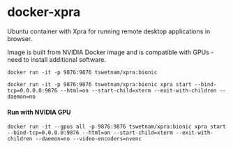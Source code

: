 # docker-xpra
Ubuntu container with Xpra for running remote desktop applications in browser.

Image is built from NVIDIA Docker image and is compatible with GPUs - need to install additional software.

```
docker run -it -p 9876:9876 tswetnam/xpra:bionic 
```

```
docker run -it -p 9876:9876 tswetnam/xpra:bionic xpra start --bind-tcp=0.0.0.0:9876 --html=on --start-child=xterm --exit-with-children --daemon=no
```

#### Run with NVIDIA GPU

```
docker run -it --gpus all -p 9876:9876 tswetnam/xpra:bionic xpra start --bind-tcp=0.0.0.0:9876 --html=on --start-child=xterm --exit-with-children --daemon=no --video-encoders=nvenc
```
